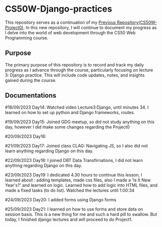 # CS50W-Django-practices
This repository serves as a continuation of my [Previous Repository(CS50W-Project0)](https://github.com/gabrielletirta/CS50W-Project0). In this new repository, I will continue to document my progress as I delve into the world of web development through the CS50 Web Programming course.

## Purpose
The primary purpose of this repository is to record and track my daily progress as I advance through the course, particularly focusing on lecture 3: Django practice. This will include code updates, notes, and insights gained during the course.

## Documentations
#18/09/2023 Day14: Watched video Lecture3:Django, until minutes 34. I learned on how to set up python and Django frameworks, routes.

#19/09/2023 Day15: Joined GDG meetup, so did not study anything on this day, however I did make some changes regarding the Project0

#20/09/2023 Day16: 

#21/09/2023 Day17: Joined class CLAG: Navigating JS, so I also did not learn anything regarding Django on this day.

#22/09/2023 Day18: I joined DBT Data Transfirnations, I did not learn anything regarding Django on this day.

#23/09/2023 Day19: I dedicated 4.30 hours to continue this lesson, I learned about : adding templates, made css files, also I made a 'Is It New Year's?' and learned on logic. Learned how to add logic into HTML files, and made a fixed tasks (to do list). Watched the lectures until 1:00:34

#24/09/2023 Day20: I added forms using Django forms

#25/09/2023 Day21: I learned on how to use forms and store data on session basis. This is a new thing for me and such a hard pill to swallow. But today, I finished django lectures and will proceed to do Project1.
